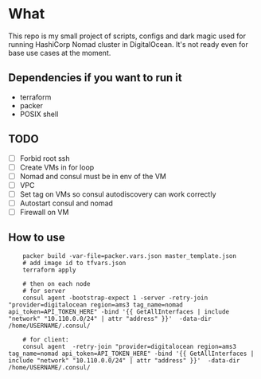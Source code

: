 # What

This repo is my small project of scripts, configs and dark magic used for running HashiCorp Nomad cluster in DigitalOcean.
It's not ready even for base use cases at the moment.

## Dependencies if you want to run it

- terraform
- packer
- POSIX shell

## TODO

- [ ] Forbid root ssh
- [ ] Create VMs in for loop
- [ ] Nomad and consul must be in env of the VM
- [ ] VPC
- [ ] Set tag on VMs so consul autodiscovery can work correctly
- [ ] Autostart consul and nomad
- [ ] Firewall on VM

## How to use

```
    packer build -var-file=packer.vars.json master_template.json
    # add image id to tfvars.json
    terraform apply

    # then on each node
    # for server
    consul agent -bootstrap-expect 1 -server -retry-join "provider=digitalocean region=ams3 tag_name=nomad api_token=API_TOKEN_HERE" -bind '{{ GetAllInterfaces | include "network" "10.110.0.0/24" | attr "address" }}'  -data-dir /home/USERNAME/.consul/

    # for client:
    consul agent  -retry-join "provider=digitalocean region=ams3 tag_name=nomad api_token=API_TOKEN_HERE" -bind '{{ GetAllInterfaces | include "network" "10.110.0.0/24" | attr "address" }}'  -data-dir /home/USERNAME/.consul/

```
